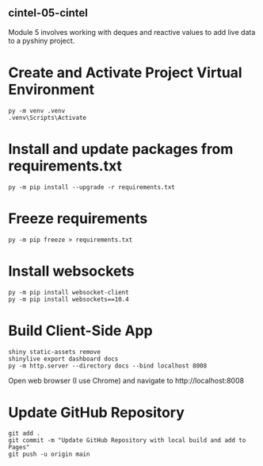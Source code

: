 ## cintel-05-cintel

Module 5 involves working with deques and reactive values to add live data to a pyshiny project.

# Create and Activate Project Virtual Environment

```shell
py -m venv .venv
.venv\Scripts\Activate
```

# Install and update packages from requirements.txt

```shell
py -m pip install --upgrade -r requirements.txt
```

# Freeze requirements

```shell
py -m pip freeze > requirements.txt
```

# Install websockets
```shell
py -m pip install websocket-client
py -m pip install websockets==10.4 
```

# Build Client-Side App

```shell
shiny static-assets remove
shinylive export dashboard docs
py -m http.server --directory docs --bind localhost 8008
```

Open web browser (I use Chrome) and navigate to http://localhost:8008

# Update GitHub Repository

```shell
git add .
git commit -m "Update GitHub Repository with local build and add to Pages"
git push -u origin main
```

